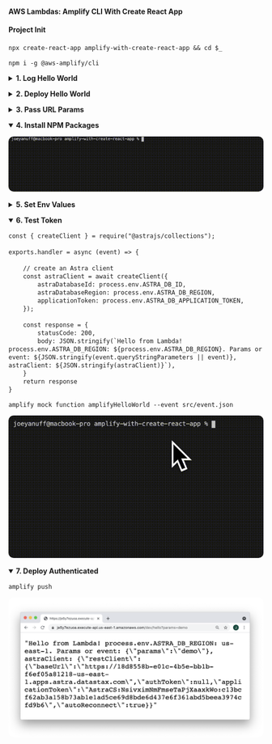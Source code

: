 #### AWS Lambdas: Amplify CLI With Create React App  ####

<p></p>

#### Project Init ####

<p></p>

<pre><code>npx create-react-app amplify-with-create-react-app && cd $_</code></pre>

<p></p>

<pre><code>npm i -g @aws-amplify/cli</code></pre>


<p></p>


<details closed>
  <summary><strong>1. Log Hello World</strong>
  </summary>

  <p></p>

  <table>
    <thead>
      <tr><th>
        📖 Amplify Docs: <a href="https://docs.amplify.aws/cli/start/workflows">Initialize new project</a>
      </th></tr>
    </thead>
  </table>

  <p></p>


  <pre><code>amplify init</code></pre>


  <p></p>


  <img style="border-radius:10px" src="../assets/amplify-init.gif"/>


  <p></p>


  <pre><code>amplify add function</code></pre>


  <p></p>


  <img style="border-radius:10px" src="../assets/amplify-add-function.gif"/>


  <p></p>



  <table>
    <thead>
      <tr><th>
        ⚠️ Template format error: Resource name is non alphanumeric.
      </th></tr>
    </thead>
    <tbody>
      <tr><td>
        All names must be lowercase or camelCase. 
      </td></tr>
    </tbody>
  </table>


  <p></p>


  <pre><code>amplify mock function amplifyHelloWorld</code></pre>


  <p></p>


  <img style="border-radius:10px" src="../assets/amplify-mock-function.gif"/>


  <p></p>


</details>


<p></p>


<details closed>
  <summary><strong>2. Deploy Hello World</strong>
  </summary>


  <p></p>

  <table>
    <thead>
      <tr><th>
        📖 Amplify Docs: <a href="https://docs.amplify.aws/cli/restapi#create-a-rest-api">Create a REST API</a>
      </th></tr>
    </thead>
  </table>

  <p></p>


  <pre><code>amplify add api</code></pre>


  <p></p>


  <img style="border-radius:10px" src="../assets/amplify-add-api.gif"/>


  <p></p>


  <pre><code>amplify push</code></pre>


  <p></p>


  <img style="border-radius:10px" src="../assets/amplify-push.gif"/>


  <p></p>


  <img style="border-radius:10px" src="../assets/amplify-hello.png"/>


  <p></p>


  <table>
    <thead>
      <tr><th>
        ⚠️ { "message:" : "Missing Authentication Token"}
      </th></tr>
    </thead>
    <tbody>
      <tr><td>
        Don't forget to add your route segment to url!
      </td></tr>
    </tbody>
  </table>


  <p></p>


</details>


<p></p>


<details closed>
<summary><strong>3. Pass URL Params</strong>
</summary>
 
 
<p></p>

<table>
  <thead>
    <tr><th>
      📖 Amplify Docs: <a href="https://docs.amplify.aws/lib/restapi/fetch/q/platform/js#accessing-query-parameters--body-in-lambda-proxy-function">Accessing query parameters & body in Lambda proxy function</a>
    </th></tr>
  </thead>
</table>

<p></p>

<pre>
<code>exports.handler = async (event) => {
    const response = {
        statusCode: 200,
        body: JSON.stringify(`Hello from Lambda! Params or event: ${JSON.stringify(event.queryStringParameters || event)}`),
    }
    return response 
}</code>
</pre>

<p></p>

<pre><code>amplify mock function amplifyHelloWorld --event src/event.json</code></pre>

<p></p>


<img style="border-radius:10px" src="../assets/amplify-mock-event.gif"/>

<p></p>


<table>
  <thead>
    <tr><th>
      ⚠️ Params are undefined
    </th></tr>
  </thead>
  <tbody>
    <tr><td>
      Use the event object from your local event.json to mock event.queryStringParameters. Alternately, set manually <a href="https://docs.amplify.aws/cli/restapi/testing#test-the-api-with-amplify-mock">like so</a>.
  </tbody>
</table>



<p></p>


<pre><code>amplify push</code></pre>


<p></p>


<img style="border-radius:10px" src="../assets/params.gif"/>


<p></p>

<img style="border-radius:10px" src="../assets/amplify-test-params.png"/>


<p></p>


<img style="border-radius:10px" src="../assets/amplify-test-event.png"/>


<p></p>

</details>


<p></p>


<details open>
<summary><strong>4. Install NPM Packages</strong>
</summary>

<p></p>


<img style="border-radius:10px" src="../assets/amplify-npm.gif"/>


<p></p>

</details>

<p></p>


<details closed>
<summary><strong>5. Set Env Values</strong>
</summary>

  <p></p>

  <table>
    <thead>
      <tr><th>
        📖 Amplify Docs: <a href="https://docs.aws.amazon.com/lambda/latest/dg/configuration-envvars.html#configuration-envvars-config">Configuring environment variables</a>
      </th></tr>
    </thead>
  </table>

  <p></p>



<img style="border-radius:10px" src="../assets/amplify-env-dash.png"/>


<p></p>


<pre><code>exports.handler = async (event) => {
    const response = {
        statusCode: 200,
        body: JSON.stringify(`Hello from Lambda! process.env.ASTRA_DB_REGION: ${process.env.ASTRA_DB_REGION}. Params or event: ${JSON.stringify(event.queryStringParameters || event)}`),
    }
    return response 
}</code></pre>


<p></p>


  <table>
    <thead>
      <tr><th>
        📖 Amplify Docs: <a href="https://docs.amplify.aws/cli/usage/mock#function-mock-environment-variables">Function mock environment variables</a>
      </th></tr>
    </thead>
    <tbody>
      <tr><td>
      You can also override any mock environment variables in a .env file within the function directory (ie. &lt;project root&gt;/amplify/backend/function/&lt;function name&gt;/.env).</td>
      </tr>
    </tbody>
  </table>

  <p></p>

<pre><code>ASTRA_DB_ID=18d8558b-e01c-4b5e-bb1b-f6ef05a81218
ASTRA_DB_REGION=us-east-1
ASTRA_DB_APPLICATION_TOKEN=AstraCS:NsivximNmFmseTaPjXaaxkWo:c13bcf62ab3a158b73ab1e1ad5ce69d8bde6d437e6f361abd5beea3974cfd9b6</code></pre>

  <p></p>

<p></p>


<img style="border-radius:10px" src="../assets/amplify-env-mock.gif"/>


<p></p>

<pre><code>amplify push</code></pre>


<img style="border-radius:10px" src="../assets/amplify-env-test.png"/>


<p></p>

</details>

<p></p>


<details open>
<summary><strong>6. Test Token</strong>
</summary>

<p></p>

<pre><code>const { createClient } = require("@astrajs/collections");

exports.handler = async (event) => {

    // create an Astra client
    const astraClient = await createClient({
        astraDatabaseId: process.env.ASTRA_DB_ID,
        astraDatabaseRegion: process.env.ASTRA_DB_REGION,
        applicationToken: process.env.ASTRA_DB_APPLICATION_TOKEN,
    });

    const response = {
        statusCode: 200,
        body: JSON.stringify(`Hello from Lambda! process.env.ASTRA_DB_REGION: ${process.env.ASTRA_DB_REGION}. Params or event: ${JSON.stringify(event.queryStringParameters || event)}, astraClient: ${JSON.stringify(astraClient)}`),
    }
    return response 
}</code></pre>

<p></p>


<pre><code>amplify mock function amplifyHelloWorld --event src/event.json</code></pre>

<p></p>

<img style="border-radius:10px" src="../assets/amplify-mock-astra.gif"/>

<p></p>

</details>

<p></p>


<details open>
<summary><strong>7. Deploy Authenticated</strong>
</summary>

<p></p>

<pre><code>amplify push</code></pre>

<p></p>

<img style="border-radius:10px" src="../assets/amplify-deploy-astra.png"/>


<p></p>

</details>